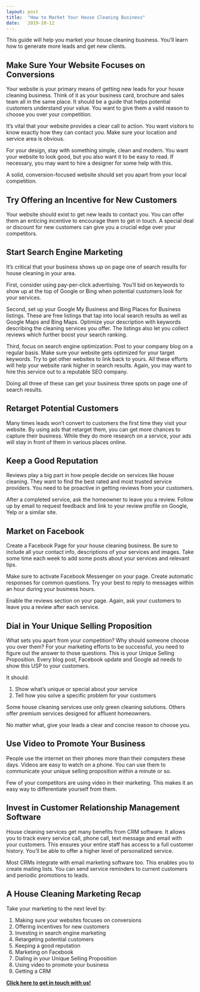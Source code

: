 ```yaml
---
layout: post
title:  "How to Market Your House Cleaning Business"
date:   2019-10-12
---
```


This guide will help you market your house cleaning business.  You’ll learn how to generate more leads and get new clients.

## Make Sure Your Website Focuses on Conversions

Your website is your primary means of getting new leads for your house cleaning business.  Think of it as your business card, brochure and sales team all in the same place. It should be a guide that helps potential customers understand your value.  You want to give them a valid reason to choose you over your competition.

It’s vital that your website provides a clear call to action.  You want visitors to know exactly how they can contact you. Make sure your location and service area is obvious.

For your design, stay with something simple, clean and modern.  You want your website to look good, but you also want it to be easy to read.  If necessary, you may want to hire a designer for some help with this.

A solid, conversion-focused website should set you apart from your local competition.

## Try Offering an Incentive for New Customers

Your website should exist to get new leads to contact you.  You can offer them an enticing incentive to encourage them to get in touch.  A special deal or discount for new customers can give you a crucial edge over your competitors.

## Start Search Engine Marketing

It’s critical that your business shows up on page one of search results for house cleaning in your area.  

First, consider using pay-per-click advertising.  You’ll bid on keywords to show up at the top of Google or Bing when potential customers look for your services.

Second, set up your Google My Business and Bing Places for Business listings.  These are free listings that tap into local search results as well as Google Maps and Bing Maps.  Optimize your description with keywords describing the cleaning services you offer. The listings also let you collect reviews which further boost your search ranking.

Third, focus on search engine optimization.  Post to your company blog on a regular basis.  Make sure your website gets optimized for your target keywords.  Try to get other websites to link back to yours. All these efforts will help your website rank higher in search results.  Again, you may want to hire this service out to a reputable SEO company.

Doing all three of these can get your business three spots on page one of search results.

## Retarget Potential Customers

Many times leads won’t convert to customers the first time they visit your website.  By using ads that retarget them, you can get more chances to capture their business. While they do more research on a service, your ads will stay in front of them in various places online.

## Keep a Good Reputation

Reviews play a big part in how people decide on services like house cleaning.  They want to find the best rated and most trusted service providers. You need to be proactive in getting reviews from your customers.

After a completed service, ask the homeowner to leave you a review.  Follow up by email to request feedback and link to your review profile on Google, Yelp or a similar site.  

## Market on Facebook

Create a Facebook Page for your house cleaning business.  Be sure to include all your contact info, descriptions of your services and images.  Take some time each week to add some posts about your services and relevant tips.

Make sure to activate Facebook Messenger on your page.  Create automatic responses for common questions. Try your best to reply to messages within an hour during your business hours.

Enable the reviews section on your page.  Again, ask your customers to leave you a review after each service.

## Dial in Your Unique Selling Proposition

What sets you apart from your competition?  Why should someone choose you over them? For your marketing efforts to be successful, you need to figure out the answer to those questions.  This is your Unique Selling Proposition. Every blog post, Facebook update and Google ad needs to show this USP to your customers.

It should:

1. Show what’s unique or special about your service
2. Tell how you solve a specific problem for your customers

Some house cleaning services use only green cleaning solutions.  Others offer premium services designed for affluent homeowners.

No matter what, give your leads a clear and concise reason to choose you.

## Use Video to Promote Your Business

People use the internet on their phones more than their computers these days.  Videos are easy to watch on a phone. You can use them to communicate your unique selling proposition within a minute or so.  

Few of your competitors are using video in their marketing.  This makes it an easy way to differentiate yourself from them.

## Invest in Customer Relationship Management Software

House cleaning services get many benefits from CRM software.  It allows you to track every service call, phone call, text message and email with your customers.  This ensures your entire staff has access to a full customer history. You’ll be able to offer a higher level of personalized service.

Most CRMs integrate with email marketing software too.  This enables you to create mailing lists. You can send service reminders to current customers and periodic promotions to leads.

## A House Cleaning Marketing Recap

Take your marketing to the next level by:

1. Making sure your websites focuses on conversions
2. Offering incentives for new customers
3. Investing in search engine marketing
4. Retargeting potential customers
5. Keeping a good reputation
6. Marketing on Facebook
7. Dialing in your Unique Selling Proposition
8. Using video to promote your business
9. Getting a CRM

**<a href="mailto:help@techiesupport.co">Click here to get in touch with us!</a>**
